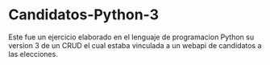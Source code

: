 # Candidatos-Python-3

Este fue un ejercicio elaborado en el lenguaje de programacion Python su version 3 de un CRUD el cual estaba vinculada a un webapi de candidatos a las elecciones.
